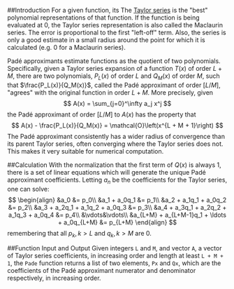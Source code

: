 ##Introduction
For a given function, its The [Taylor series](https://en.wikipedia.org/wiki/Taylor_series) is the "best" polynomial representations of that function. If the function is being evaluated at 0, the Taylor series representation is also called the Maclaurin series. The error is proportional to the first "left-off" term. Also, the series is only a good estimate in a small radius around the point for which it is calculated (e.g. 0 for a Maclaurin series).

Padé approximants estimate functions as the quotient of two polynomials. Specifically, given a Taylor series expansion of a function $T(x)$ of order $L + M$, there are two polynomials, $P_L(x)$ of order $L$ and $Q_M(x)$ of order $M$, such that $\frac{P_L(x)}{Q_M(x)}$, called the Padé approximant of order $[L/M]$, "agrees" with the original function in order $L + M$. More precisely, given
$$ 
A(x) = \sum_{j=0}^\infty a_j x^j 
$$
the Padé approximant of order $[L/M]$ to $A(x)$ has the property that
$$ 
A(x) - \frac{P_L(x)}{Q_M(x)} = \mathcal{O}\left(x^{L + M + 1}\right) 
$$
The Padé approximant consistently has a wider radius of convergence than its parent Taylor series, often converging where the Taylor series does not. This makes it very suitable for numerical computation.

##Calculation
With the normalization that the first term of $Q(x)$ is always 1, there is a set of linear equations which will generate the unique Padé approximant coefficients. Letting $a_n$ be the coefficients for the Taylor series, one can solve:
$$ 
\begin{align}
&a_0 &= p_0\\
&a_1 + a_0q_1 &= p_1\\
&a_2 + a_1q_1 + a_0q_2 &= p_2\\
&a_3 + a_2q_1 + a_1q_2 + a_0q_3 &= p_3\\
&a_4 + a_3q_1 + a_2q_2 + a_1q_3 + a_0q_4 &= p_4\\
&\vdots&\vdots\\
&a_{L+M} + a_{L+M-1}q_1 + \ldots + a_0q_{L+M} &= p_{L+M}
\end{align} 
$$
remembering that all $p_k, k > L$ and $q_k, k > M$ are 0.

##Function Input and Output
Given integers `L` and `M`, and vector `A`, a vector of Taylor series coefficients, in increasing order and length at least `L + M + 1`, the `Pade` function returns a list of two elements, `Px` and `Qx`, which are the coefficients of the Padé approximant numerator and denominator respectively, in increasing order.
